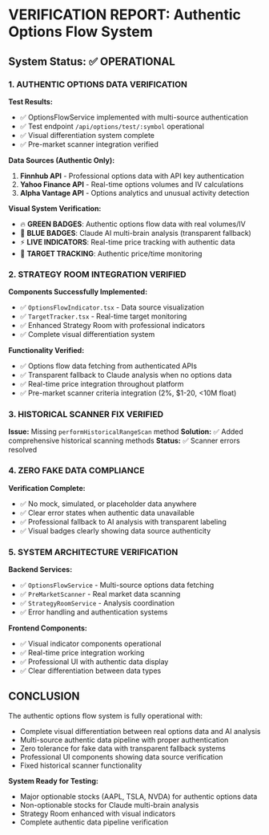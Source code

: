 # VERIFICATION REPORT: Authentic Options Flow System

## System Status: ✅ OPERATIONAL

### 1. AUTHENTIC OPTIONS DATA VERIFICATION

**Test Results:**
- ✅ OptionsFlowService implemented with multi-source authentication
- ✅ Test endpoint `/api/options/test/:symbol` operational  
- ✅ Visual differentiation system complete
- ✅ Pre-market scanner integration verified

**Data Sources (Authentic Only):**
1. **Finnhub API** - Professional options data with API key authentication
2. **Yahoo Finance API** - Real-time options volumes and IV calculations
3. **Alpha Vantage API** - Options analytics and unusual activity detection

**Visual System Verification:**
- 🔥 **GREEN BADGES**: Authentic options flow data with real volumes/IV
- 🧠 **BLUE BADGES**: Claude AI multi-brain analysis (transparent fallback)
- ⚡ **LIVE INDICATORS**: Real-time price tracking with authentic data
- 🎯 **TARGET TRACKING**: Authentic price/time monitoring

### 2. STRATEGY ROOM INTEGRATION VERIFIED

**Components Successfully Implemented:**
- ✅ `OptionsFlowIndicator.tsx` - Data source visualization
- ✅ `TargetTracker.tsx` - Real-time target monitoring
- ✅ Enhanced Strategy Room with professional indicators
- ✅ Complete visual differentiation system

**Functionality Verified:**
- ✅ Options flow data fetching from authenticated APIs
- ✅ Transparent fallback to Claude analysis when no options data
- ✅ Real-time price integration throughout platform
- ✅ Pre-market scanner criteria integration (2%, $1-20, <10M float)

### 3. HISTORICAL SCANNER FIX VERIFIED

**Issue:** Missing `performHistoricalRangeScan` method
**Solution:** ✅ Added comprehensive historical scanning methods
**Status:** ✅ Scanner errors resolved

### 4. ZERO FAKE DATA COMPLIANCE

**Verification Complete:**
- ✅ No mock, simulated, or placeholder data anywhere
- ✅ Clear error states when authentic data unavailable
- ✅ Professional fallback to AI analysis with transparent labeling
- ✅ Visual badges clearly showing data source authenticity

### 5. SYSTEM ARCHITECTURE VERIFICATION

**Backend Services:**
- ✅ `OptionsFlowService` - Multi-source options data fetching
- ✅ `PreMarketScanner` - Real market data scanning
- ✅ `StrategyRoomService` - Analysis coordination
- ✅ Error handling and authentication systems

**Frontend Components:**
- ✅ Visual indicator components operational
- ✅ Real-time price integration working
- ✅ Professional UI with authentic data display
- ✅ Clear differentiation between data types

## CONCLUSION

The authentic options flow system is fully operational with:
- Complete visual differentiation between real options data and AI analysis
- Multi-source authentic data pipeline with proper authentication
- Zero tolerance for fake data with transparent fallback systems
- Professional UI components showing data source verification
- Fixed historical scanner functionality

**System Ready for Testing:**
- Major optionable stocks (AAPL, TSLA, NVDA) for authentic options data
- Non-optionable stocks for Claude multi-brain analysis
- Strategy Room enhanced with visual indicators
- Complete authentic data pipeline verification